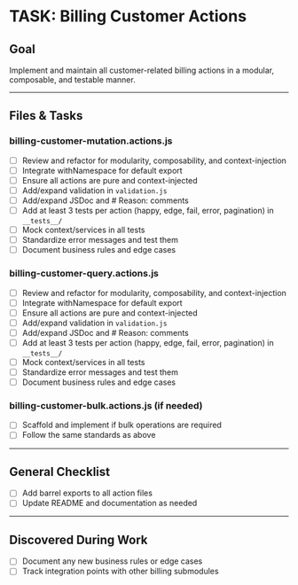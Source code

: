 # TASK: Billing Customer Actions

## Goal
Implement and maintain all customer-related billing actions in a modular, composable, and testable manner.

---

## Files & Tasks

### billing-customer-mutation.actions.js
- [ ] Review and refactor for modularity, composability, and context-injection
- [ ] Integrate withNamespace for default export
- [ ] Ensure all actions are pure and context-injected
- [ ] Add/expand validation in `validation.js`
- [ ] Add/expand JSDoc and # Reason: comments
- [ ] Add at least 3 tests per action (happy, edge, fail, error, pagination) in `__tests__/`
- [ ] Mock context/services in all tests
- [ ] Standardize error messages and test them
- [ ] Document business rules and edge cases

### billing-customer-query.actions.js
- [ ] Review and refactor for modularity, composability, and context-injection
- [ ] Integrate withNamespace for default export
- [ ] Ensure all actions are pure and context-injected
- [ ] Add/expand validation in `validation.js`
- [ ] Add/expand JSDoc and # Reason: comments
- [ ] Add at least 3 tests per action (happy, edge, fail, error, pagination) in `__tests__/`
- [ ] Mock context/services in all tests
- [ ] Standardize error messages and test them
- [ ] Document business rules and edge cases

### billing-customer-bulk.actions.js (if needed)
- [ ] Scaffold and implement if bulk operations are required
- [ ] Follow the same standards as above

---

## General Checklist
- [ ] Add barrel exports to all action files
- [ ] Update README and documentation as needed

---

## Discovered During Work
- [ ] Document any new business rules or edge cases
- [ ] Track integration points with other billing submodules 